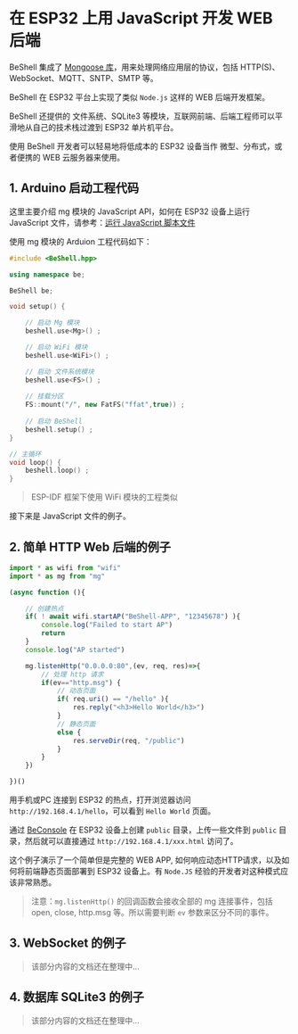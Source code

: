 # 在 ESP32 上用 JavaScript 开发 WEB 后端

BeShell 集成了 [Mongoose 库](https://mongoose.ws)，用来处理网络应用层的协议，包括 HTTP(S)、WebSocket、MQTT、SNTP、SMTP 等。

BeShell 在 ESP32 平台上实现了类似 `Node.js` 这样的 WEB 后端开发框架。

BeShell 还提供的 文件系统、SQLite3 等模块，互联网前端、后端工程师可以平滑地从自己的技术栈过渡到 ESP32 单片机平台。

使用 BeShell 开发者可以轻易地将低成本的 ESP32 设备当作 微型、分布式，或者便携的 WEB 云服务器来使用。

## 1. Arduino 启动工程代码

这里主要介绍 mg 模块的 JavaScript API，如何在 ESP32 设备上运行 JavaScript 文件，请参考：[运行 JavaScript 脚本文件](run-js-script.html)

使用 mg 模块的 Arduion 工程代码如下：

```cpp
#include <BeShell.hpp>

using namespace be;

BeShell be;

void setup() {

    // 启动 Mg 模块
    beshell.use<Mg>() ;

    // 启动 WiFi 模块
    beshell.use<WiFi>() ;

    // 启动 文件系统模块
    beshell.use<FS>() ;
    
    // 挂载分区
    FS::mount("/", new FatFS("ffat",true)) ;
    
    // 启动 BeShell
    beshell.setup() ;
}

// 主循环
void loop() {
    beshell.loop() ;
}

```

> ESP-IDF 框架下使用 WiFi 模块的工程类似

接下来是 JavaScript 文件的例子。

## 2. 简单 HTTP Web 后端的例子

```javascript
import * as wifi from "wifi"
import * as mg from "mg"

(async function (){

    // 创建热点
    if( ! await wifi.startAP("BeShell-APP", "12345678") ){
        console.log("Failed to start AP")
        return
    }
    console.log("AP started")

    mg.listenHttp("0.0.0.0:80",(ev, req, res)=>{
        // 处理 http 请求
        if(ev=="http.msg") {
            // 动态页面
            if( req.uri() == "/hello" ){
                res.reply("<h3>Hello World</h3>")
            }
            // 静态页面
            else {
                res.serveDir(req, "/public")
            }
        }
    })

})()
```

用手机或PC 连接到 ESP32 的热点，打开浏览器访问 `http://192.168.4.1/hello`，可以看到 `Hello World` 页面。

通过 [BeConsole](https://beconsole.become.cool) 在 ESP32 设备上创建 `public` 目录，上传一些文件到 `public` 目录，然后就可以直接通过 `http://192.168.4.1/xxx.html` 访问了。

这个例子演示了一个简单但是完整的 WEB APP, 如何响应动态HTTP请求，以及如何将前端静态页面部署到 ESP32 设备上。有 `Node.JS` 经验的开发者对这种模式应该非常熟悉。

> 注意：`mg.listenHttp()` 的回调函数会接收全部的 mg 连接事件，包括 open, close, http.msg 等。所以需要判断 `ev` 参数来区分不同的事件。

## 3. WebSocket 的例子

> 该部分内容的文档还在整理中...


## 4. 数据库 SQLite3 的例子

> 该部分内容的文档还在整理中...

